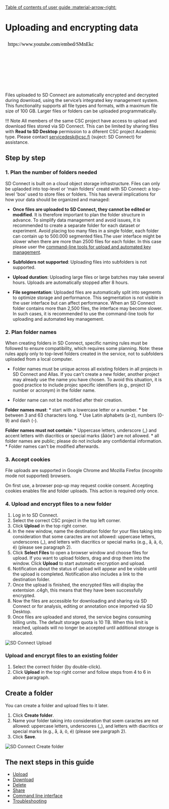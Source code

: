 [Table of contents of user guide :material-arrow-right:](sd-services-toc.md)

# Uploading and encrypting data

<iframe width="280" height="155" srcdoc="https://www.youtube.com/embed/SMnEkcS_HJw" title="YouTube video player" frameborder="0" allow="accelerometer; autoplay; clipboard-write; encrypted-media; gyroscope; picture-in-picture" allowfullscreen></iframe>

Files uploaded to SD Connect are automatically encrypted and decrypted during download, using the service’s integrated key management system. This functionality supports all file types and formats, with a maximum file size of 100 GB. Larger files or folders can be uploaded programmatically.

!!! Note
     All members of the same CSC project have access to upload and download files stored via SD Connect. This can be limited by sharing files with **Read to SD Desktop** permission to a diferent CSC project Academic type. Please contact servicedesk@csc.fi (suject: SD Connect) for assistance.            


## Step by step

### 1. Plan the number of folders needed

SD Connect is built on a cloud object storage infrastructure. Files can only be uplaoded into top-level or 'main folders' creatd with SD Connect:  a top-level 'box' used to store files or folders. This has several implications for how your data should be organized and managed:

- **Once files are uploaded to SD Connect, they cannot be edited or modified**.  It is therefore important to plan the folder structure in advance. To simplify data management and avoid issues, it is recommended to create a separate folder for each dataset or experiment. Avoid placing too many files in a single folder, each folder can contain up to 500.000 segmented files.The user interface might be slower when there are more than 2500 files for each folder. In this case please user the [command-line tools for upload and automated key management](./sd-connect-command-line-interface.md). 

- **Subfolders not supported**: Uploading files into subfolders is not supported.

- **Upload duration**: Uploading large files or large batches may take several hours. Uploads are automatically stopped after 8 hours.
  
-  **File segmentation**: Uploaded files are automatically split into segments to optimize storage and performance. This segmentation is not visible in the user interface but can affect performance. When an SD Connect folder contains more than 2,500 files, the interface may become slower. In such cases, it is recommended to use the command-line tools for uploading and automated key management.


### 2. Plan folder names
  
When creating folders in SD Connect, specific naming rules must be followed to ensure compatibility, which requires some planning. Note: these rules apply only to top-level folders created in the service, not to subfolders uploaded from a local computer. 

 * Folder names must be unique across all existing folders in all projects in SD Connect and Allas. If you can't create a new folder, another project may already use the name you have chosen. To avoid this situation, it is good practice to include projec specific identifiers (e.g., project ID number or acronym) in the folder name.
   
 * Folder name can not be modified after their creation. 

**Folder names must**:
    * start with a lowercase letter or a number.
    *  be between 3 and 63 characters long.
    * Use Latin alphabets (a-z), numbers (0-9) and dash (-).
    
**Folder names must not contain**:
    * Uppercase letters, underscore  (_) and accent letters with diacritics or special marks (åäöe') are not allowed.
    * all folder names are public; please do not include any confidential information.
    * Folder names can't be modified afterwards.


### 3. Accept cookies

File uploads are supported in Google Chrome and Mozilla Firefox (incognito mode not supported) browsers. 

On first use, a browser pop-up may request cookie consent. Accepting cookies enables file and folder uploads. This action is required only once.

### 4. Upload and encrypt files to a new folder

1. Log in to SD Connect.
2. Select the correct CSC project in the top left corner.
3. Click **Upload** in the top right corner.
4. In the new window, name the destination folder for your files taking into consideration that some caractes are not allowed: uppercase letters, underscores (_), and letters with diacritics or special marks (e.g., å, ä, ö, é) (please see paragraph 2). 
5. Click **Select Files** to open a browser window and choose files for upload. If you want to upload folders, drag and drop them into the window. Click **Upload** to start automatic encryption and upload.
7. Notification about the status of upload will appear and be visible until the upload is completed. Notification also includes a link to the destination folder.
8. Once the upload is finished, the encrypted files will display the extentsion .c4gh, this means that they have been successfully encrypted. 
9. Now the files are accessible for downloading and sharing via SD Connect or for analysis, editing or annotation once imported via SD Desktop.
10. Once files are uploaded and stored, the service begins consuming billing units. The default storage quota is 10 TB. When this limit is reached, uploads will no longer be accepted until additional storage is allocated.



![SD Connect Upload](https://a3s.fi/docs-files/sensitive-data/SD_Connect/SDConnect_Upload.png)


### Upload and encrypt files to an existing folder

1. Select the correct folder (by double-click).
2. Click **Upload** in the top right corner and follow steps from 4 to 6 in above paragraph.

## Create a folder

You can create a folder and upload files to it later.

1. Click **Create folder**.
2. Name your folder taking into consideration that soem caractes are not allowed: uppercase letters, underscores (_), and letters with diacritics or special marks (e.g., å, ä, ö, é) (please see pargraph 2). 
3. Click **Save**.

![SD Connect Create folder](https://a3s.fi/docs-files/sensitive-data/SD_Connect/UseCase_CreateFolder.png)



## The next steps in this guide 

* [Upload](./sd-connect-upload.md)
* [Download](./sd-connect-download.md)
* [Delete](./sd-connect-delete.md)
* [Share](./sd-connect-share.md)
* [Command line interface](./sd-connect-command-line-interface.md)
* [Troubleshooting](./sd-connect-troubleshooting.md)
